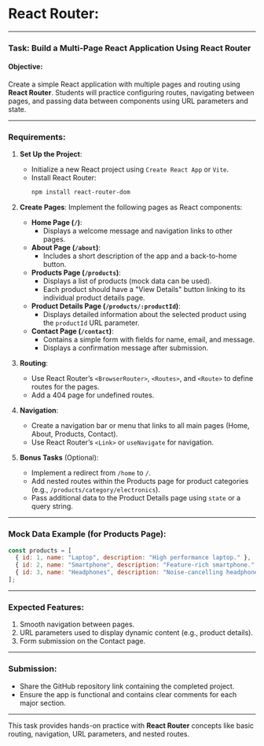 # **React Router**:

---

### **Task: Build a Multi-Page React Application Using React Router**

#### Objective:
Create a simple React application with multiple pages and routing using **React Router**. Students will practice configuring routes, navigating between pages, and passing data between components using URL parameters and state.

---

### **Requirements**:
1. **Set Up the Project**:
   - Initialize a new React project using `Create React App` or `Vite`.
   - Install React Router:
     ```bash
     npm install react-router-dom
     ```

2. **Create Pages**:
   Implement the following pages as React components:
   - **Home Page (`/`)**:
     - Displays a welcome message and navigation links to other pages.
   - **About Page (`/about`)**:
     - Includes a short description of the app and a back-to-home button.
   - **Products Page (`/products`)**:
     - Displays a list of products (mock data can be used).
     - Each product should have a "View Details" button linking to its individual product details page.
   - **Product Details Page (`/products/:productId`)**:
     - Displays detailed information about the selected product using the `productId` URL parameter.
   - **Contact Page (`/contact`)**:
     - Contains a simple form with fields for name, email, and message.
     - Displays a confirmation message after submission.

3. **Routing**:
   - Use React Router’s `<BrowserRouter>`, `<Routes>`, and `<Route>` to define routes for the pages.
   - Add a 404 page for undefined routes.

4. **Navigation**:
   - Create a navigation bar or menu that links to all main pages (Home, About, Products, Contact).
   - Use React Router’s `<Link>` or `useNavigate` for navigation.

5. **Bonus Tasks** (Optional):
   - Implement a redirect from `/home` to `/`.
   - Add nested routes within the Products page for product categories (e.g., `/products/category/electronics`).
   - Pass additional data to the Product Details page using `state` or a query string.

---

### **Mock Data Example (for Products Page)**:
```javascript
const products = [
  { id: 1, name: "Laptop", description: "High performance laptop." },
  { id: 2, name: "Smartphone", description: "Feature-rich smartphone." },
  { id: 3, name: "Headphones", description: "Noise-cancelling headphones." },
];
```

---

### **Expected Features**:
1. Smooth navigation between pages.
2. URL parameters used to display dynamic content (e.g., product details).
3. Form submission on the Contact page.

---

### **Submission**:
- Share the GitHub repository link containing the completed project.
- Ensure the app is functional and contains clear comments for each major section.

---

This task provides hands-on practice with **React Router** concepts like basic routing, navigation, URL parameters, and nested routes.